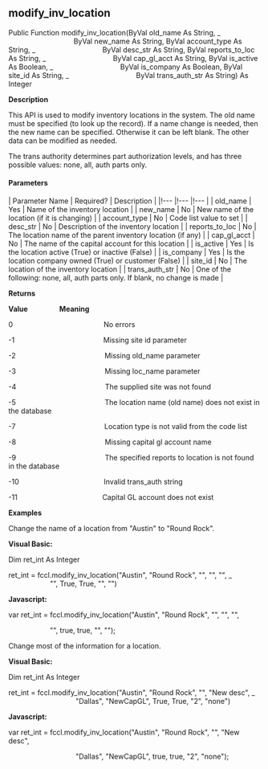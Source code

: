 modify_inv_location
---------------------

Public Function modify_inv_location(ByVal old_name As String, _
                                 ByVal new_name As String, ByVal account_type As String, _
                                 ByVal desc_str As String, ByVal reports_to_loc As String, _
                                 ByVal cap_gl_acct As String, ByVal is_active As Boolean, _
                                 ByVal is_company As Boolean, ByVal site_id As String, _
                                 ByVal trans_auth_str As String) As Integer

**Description**

This API is used to modify inventory locations in the system. The old name must be specified (to look up the record). If a name change is needed, then the new name can be specified. Otherwise it can be left blank. The other data can be modified as needed.

The trans authority determines part authorization levels, and has three possible values: none, all, auth parts only.

#### Parameters

| Parameter Name | Required? | Description |
|!--- |!--- |!--- |
| old_name | Yes | Name of the inventory location |
| new_name | No | New name of the location (if it is changing) |
| account_type | No | Code list value to set |
| desc_str | No | Description of the inventory location |
| reports_to_loc | No | The location name of the parent inventory location (if any) |
| cap_gl_acct | No | The name of the capital account for this location |
| is_active | Yes | Is the location active (True) or inactive (False) |
| is_company | Yes | Is the location company owned (True) or customer (False) |
| site_id | No | The location of the inventory location |
| trans_auth_str | No | One of the following: none, all, auth parts only. If blank, no change is made |

**Returns**

**Value**                **Meaning**

0                                              No errors

-1                                             Missing site id parameter

-2                                             Missing old_name parameter

-3                                             Missing loc_name parameter

-4                                             The supplied site was not found

-5                                             The location name (old name) does not exist in the database

-7                                             Location type is not valid from the code list

-8                                             Missing capital gl account name

-9                                             The specified reports to location is not found in the database

-10                                           Invalid trans_auth string

-11                                           Capital GL account does not exist

**Examples**

 Change the name of a location from "Austin" to "Round Rock".

**Visual Basic:**

Dim ret_int As Integer

ret_int = fccl.modify_inv_location("Austin", "Round Rock", "", "", "", _
                     "", True, True, "", "")

**Javascript:**

var ret_int = fccl.modify_inv_location("Austin", "Round Rock", "", "", "",

                     "", true, true, "", "");

 Change most of the information for a location.

**Visual Basic:**

Dim ret_int As Integer

ret_int = fccl.modify_inv_location("Austin", "Round Rock", "", "New desc", _
                                  "Dallas", "NewCapGL", True, True, "2", "none")

**Javascript:**

var ret_int = fccl.modify_inv_location("Austin", "Round Rock", "", "New desc",

                                  "Dallas", "NewCapGL", true, true, "2", "none");